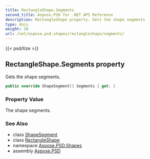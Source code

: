 ```yaml
---
title: RectangleShape.Segments
second_title: Aspose.PSD for .NET API Reference
description: RectangleShape property. Gets the shape segments
type: docs
weight: 20
url: /net/aspose.psd.shapes/rectangleshape/segments/
---
```

{{< psd/tize >}}
## RectangleShape.Segments property

Gets the shape segments.

```csharp
public override ShapeSegment[] Segments { get; }
```

### Property Value

The shape segments.

### See Also

* class [ShapeSegment](../../../aspose.psd/shapesegment/)
* class [RectangleShape](../)
* namespace [Aspose.PSD.Shapes](../../../aspose.psd.shapes/)
* assembly [Aspose.PSD](../../../)


